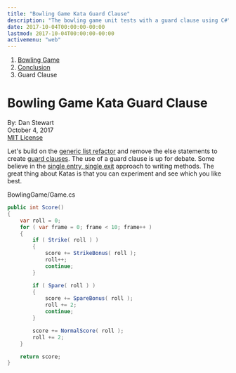 ```yaml
---
title: "Bowling Game Kata Guard Clause"
description: "The bowling game unit tests with a guard clause using C#"
date: 2017-10-04T00:00:00-00:00
lastmod: 2017-10-04T00:00:00-00:00
activemenu: "web"
---
```


<nav aria-label="breadcrumb">
  <ol class="breadcrumb">
    <li class="breadcrumb-item"><a href="/post/bowlinggame">Bowling Game</a></li>
    <li class="breadcrumb-item"><a href="/post/bowlinggame-conclusion">Conclusion</a></li>
    <li class="breadcrumb-item">Guard Clause</li>
  </ol>
</nav>

# Bowling Game Kata Guard Clause

By: Dan Stewart\
October 4, 2017\
[MIT License](https://mit-license.org)

Let's build on the [generic list refactor](/post/bowlinggame-genericlist/) and
remove the else statements to create 
[guard clauses](https://www.refactoring.com/catalog/replaceNestedConditionalWithGuardClauses.html). 
The use of a guard clause is up for debate. Some believe
in the [single entry, single exit](http://wiki.c2.com/?SingleFunctionExitPoint) approach to writing methods. 
The great thing about Katas is that you can experiment and see which you like best.

BowlingGame/Game.cs

```csharp
public int Score()
{
    var roll = 0;
    for ( var frame = 0; frame < 10; frame++ )
    {
        if ( Strike( roll ) )
        {
            score += StrikeBonus( roll );
            roll++;
            continue;
        }

        if ( Spare( roll ) )
        {
            score += SpareBonus( roll );
            roll += 2;
            continue;
        }

        score += NormalScore( roll );
        roll += 2;
    }

    return score;
}
```